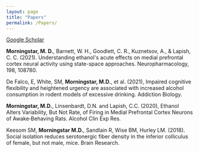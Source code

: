 ```yaml
---
layout: page
title: "Papers"
permalink: /Papers/
---
```


[Google Scholar](https://scholar.google.com/citations?hl=en&user=1_xcH-sAAAAJ)

**Morningstar, M. D.**, Barnett, W. H., Goodlett, C. R., Kuznetsov, A., & Lapish, C. C. (2021). Understanding ethanol's acute effects on medial prefrontal cortex neural activity using state-space approaches. Neuropharmacology, 198, 108780. 

De Falco, E, White, SM, **Morningstar, M.D.**, et al. (2021), Impaired cognitive flexibility and heightened urgency are associated with increased alcohol consumption in rodent models of excessive drinking. Addiction Biology. 

**Morningstar, M.D.**, Linsenbardt, D.N. and Lapish, C.C. (2020), Ethanol Alters Variability, But Not Rate, of Firing in Medial Prefrontal Cortex Neurons of Awake‐Behaving Rats. Alcohol Clin Exp Res. 

Keesom SM, <b>Morningstar M.D.</b>, Sandlain R, Wise BM, Hurley LM. (2018). Social isolation reduces serotonergic fiber density in the inferior colliculus of female, but not male, mice. Brain Research. 
